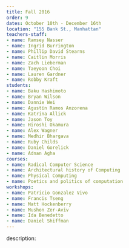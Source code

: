 ```yaml
---
title: Fall 2016
order: 9
dates: October 10th - December 16th
location: "155 Bank St., Manhattan"
teachers-staff:
- name: Ramsey Nasser
- name: Ingrid Burrington
- name: Phillip David Stearns
- name: Caitlin Morris
- name: Zach Lieberman
- name: Taeyoon Choi
- name: Lauren Gardner
- name: Robby Kraft
students: 
- name: Baku Hashimoto
- name: Bryan Wilson
- name: Dannie Wei
- name: Agustín Ramos Anzorena
- name: Katrina Allick
- name: Jason Toy
- name: Hiroshi Okamura
- name: Alex Wagner
- name: Medhir Bhargava
- name: Ruby Childs
- name: Daniel Gorelick
- name: Adnan Agha
courses:
- name: Radical Computer Science
- name: Architectural history of Computing
- name: Physical Computing
- name: Poetics and politics of computation
workshops:
- name: Patricio Gonzalez Vivo
- name: Francis Tseng
- name: Matt Hockenberry
- name: Mushon Zer-Aviv
- name: Ida Benedetto
- name: Daniel Shiffman
---
```

description: 